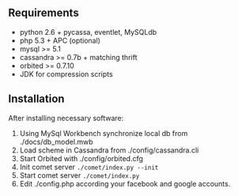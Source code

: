 Requirements
------------

* python 2.6 + pycassa, eventlet, MySQLdb
* php 5.3 + APC (optional)
* mysql >= 5.1
* cassandra >= 0.7b + matching thrift
* orbited >= 0.7.10
* JDK for compression scripts

Installation
------------

After installing necessary software:  
1. Using MySql Workbench synchronize local db from ./docs/db\_model.mwb  
2. Load scheme in Cassandra from ./config/cassandra.cli  
3. Start Orbited with ./config/orbited.cfg  
4. Init comet server `./comet/index.py --init`  
5. Start comet server `./comet/index.py`  
6. Edit ./config.php according your facebook and google accounts.  

